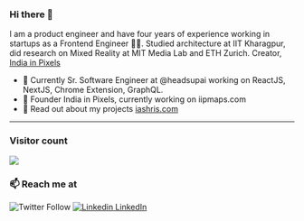 ### Hi there 👋

I am a product engineer and have four years of experience working in startups as a Frontend Engineer 👨‍💻. Studied architecture at IIT Kharagpur, did research on Mixed Reality at MIT Media Lab and ETH Zurich. Creator, [India in Pixels](https://youtube.com/@iip)

- 🔭 Currently Sr. Software Engineer at @headsupai working on ReactJS, NextJS, Chrome Extension, GraphQL.
- 🍔 Founder India in Pixels, currently working on iipmaps.com
- 💬 Read out about my projects [iashris.com](https://iashris.com)

<hr />

### Visitor count
<img src="https://profile-counter.glitch.me/iashris/count.svg" />

### 📫 Reach me at 
![Twitter Follow](https://img.shields.io/twitter/follow/iashris_?style=social)
[![Linkedin](https://i.stack.imgur.com/gVE0j.png) LinkedIn](https://www.linkedin.com/in/ashris)
